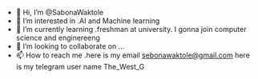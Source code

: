 - 👋 Hi, I’m @SabonaWaktole
- 👀 I’m interested in .AI and Machine learning
- 🌱 I’m currently learning .freshman at university. I gonna join computer science and enginereeng
- 💞️ I’m looking to collaborate on ...
- 📫 How to reach me .here is my email sebonawaktole@gmail.com here is my telegram user name The_West_G

<!---
SabonaWaktole/SabonaWaktole is a ✨ special ✨ repository because its `README.md` (this file) appears on your GitHub profile.
You can click the Preview link to take a look at your changes.
--->
